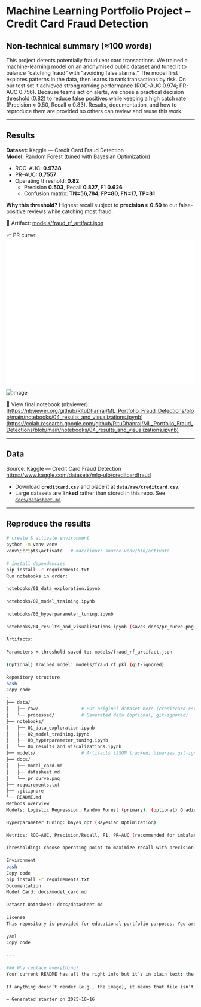 # Machine Learning Portfolio Project – Credit Card Fraud Detection

## Non-technical summary (≈100 words)
This project detects potentially fraudulent card transactions. We trained a machine-learning model on an anonymised public dataset and tuned it to balance “catching fraud” with “avoiding false alarms.” The model first explores patterns in the data, then learns to rank transactions by risk. On our test set it achieved strong ranking performance (ROC-AUC 0.974; PR-AUC 0.756). Because teams act on alerts, we chose a practical decision threshold (0.82) to reduce false positives while keeping a high catch rate (Precision ≈ 0.50, Recall ≈ 0.83). Results, documentation, and how to reproduce them are provided so others can review and reuse this work.

---

## Results
**Dataset:** Kaggle — Credit Card Fraud Detection  
**Model:** Random Forest (tuned with Bayesian Optimization)

- ROC–AUC: **0.9738**  
- PR–AUC: **0.7557**  
- Operating threshold: **0.82**  
  - Precision **0.503**, Recall **0.827**, F1 **0.626**  
  - Confusion matrix: **TN=56,784, FP=80, FN=17, TP=81**

**Why this threshold?** Highest recall subject to **precision ≥ 0.50** to cut false-positive reviews while catching most fraud.

📄 Artifact: [models/fraud_rf_artifact.json](models/fraud_rf_artifact.json)
 
📈 PR curve:  
![Precision–Recall curve](docs/pr_curve.png)  

<img width="567" height="453" alt="image" src="https://github.com/user-attachments/assets/aaf7f378-3207-41e8-a3f8-d6cf0d72166c" />

👀 View final notebook (nbviewer):  
[https://nbviewer.org/github/RituDhanraj/ML_Portfolio_Fraud_Detections/blob/main/notebooks/04_results_and_visualizations.ipynb](https://colab.research.google.com/github/RituDhanraj/ML_Portfolio_Fraud_Detections/blob/main/notebooks/04_results_and_visualizations.ipynb)

---

## Data
Source: Kaggle — Credit Card Fraud Detection  
https://www.kaggle.com/datasets/mlg-ulb/creditcardfraud

- Download **`creditcard.csv`** and place it at **`data/raw/creditcard.csv`**.  
- Large datasets are **linked** rather than stored in this repo. See [`docs/datasheet.md`](docs/datasheet.md).

---

## Reproduce the results

```bash
# create & activate environment
python -m venv venv
venv\Scripts\activate   # mac/linux: source venv/bin/activate

# install dependencies
pip install -r requirements.txt
Run notebooks in order:

notebooks/01_data_exploration.ipynb

notebooks/02_model_training.ipynb

notebooks/03_hyperparameter_tuning.ipynb

notebooks/04_results_and_visualizations.ipynb (saves docs/pr_curve.png and reports final metrics)

Artifacts:

Parameters + threshold saved to: models/fraud_rf_artifact.json

(Optional) Trained model: models/fraud_rf.pkl (git-ignored)

Repository structure
bash
Copy code
.
├── data/
│   ├── raw/                # Put original dataset here (creditcard.csv)
│   └── processed/          # Generated data (optional, git-ignored)
├── notebooks/
│   ├── 01_data_exploration.ipynb
│   ├── 02_model_training.ipynb
│   ├── 03_hyperparameter_tuning.ipynb
│   └── 04_results_and_visualizations.ipynb
├── models/                 # Artifacts (JSON tracked; binaries git-ignored)
├── docs/
│   ├── model_card.md
│   ├── datasheet.md
│   └── pr_curve.png
├── requirements.txt
├── .gitignore
└── README.md
Methods overview
Models: Logistic Regression, Random Forest (primary), (optional) Gradient Boosting

Hyperparameter tuning: bayes_opt (Bayesian Optimization)

Metrics: ROC–AUC, Precision/Recall, F1, PR–AUC (recommended for imbalance)

Thresholding: choose operating point to maximize recall with precision ≥ 0.50

Environment
bash
Copy code
pip install -r requirements.txt
Documentation
Model Card: docs/model_card.md

Dataset Datasheet: docs/datasheet.md

License
This repository is provided for educational portfolio purposes. You are responsible for complying with the dataset license on Kaggle.

yaml
Copy code

---

### Why replace everything?
Your current README has all the right info but it’s in plain text; the version above fixes headings, bullets, code blocks, links, and embeds the PR curve image so markers can scan it quickly.

If anything doesn’t render (e.g., the image), it means that file isn’t in the repo yet—upload it to the path shown and it will work immediately.

— Generated starter on 2025-10-16
